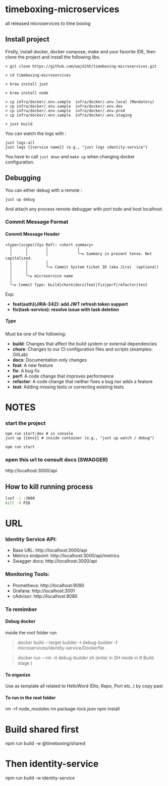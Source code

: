 # timeboxing-microservices
all released microservices to time boxing

## Install project

Firstly, install docker, docker compose, make and your favorite IDE, then
clone the project and install the following libs.

```
> git clone https://github.com/wajdihh/timeboxing-microservices.git

> cd timeboxing-microservices

> brew install just

> brew install node

> cp infra/docker/.env.sample  infra/docker/.env.local (Mandatory)
> cp infra/docker/.env.sample  infra/docker/.env.dev
> cp infra/docker/.env.sample  infra/docker/.env.prod
> cp infra/docker/.env.sample  infra/docker/.env.staging

> just build 

```

You can watch the logs with :

```
just logs-all 
just logs {{service name}} (e.g., "just logs identity-service")
```

You have to call `just down` and `make up` when changing docker configuration.

## Debugging

You can either debug with a remote :

```
just up debug
```

And attach any process remote debugger with port todo and host localhost.

### Commit Message Format


#### <a name="commit-header"></a>Commit Message Header

```
<type>(scope)(Sys Ref): <short summary>
  │      │        │             │
  │      │        │             └─⫸ Summary in present tense. Not capitalized.
  │      │        │
  │      │        └─⫸ Commit System ticket ID (aka Jira)  (optional)
  │      │
  │      └─⫸ microservice name
  │
  └─⫸ Commit Type: build|chore|docs|feat|fix|perf|refactor|test
```

Exp:  
* **feat(auth)(JIRA-342): add JWT refresh token support**
* **fix(task-service): resolve issue with task deletion**

##### Type

Must be one of the following:

* **build**: Changes that affect the build system or external dependencies
* **chore**: Changes to our CI configuration files and scripts (examples: GitLab)
* **docs**: Documentation only changes
* **feat**: A new feature
* **fix**: A bug fix
* **perf**: A code change that improves performance
* **refactor**: A code change that neither fixes a bug nor adds a feature
* **test**: Adding missing tests or correcting existing tests



# NOTES

### start the project
```
npm run start:dev # in console
just up {{env}} # inside container (e.g., "just up watch / debug")

npm run start
```

### open this url to consult docs (SWAGGER)
http://localhost:3000/api

## How to kill running process 
```sh
lsof -i :3000
kill -9 PID
```

# URL

### Identity Service API:
* Base URL: http://localhost:3000/api
* Metrics endpoint: http://localhost:3000/api/metrics
* Swagger docs: http://localhost:3000/api

### Monitoring Tools:
* Prometheus: http://localhost:9090
* Grafana: http://localhost:3001
* cAdvisor: http://localhost:8080

### To remimber 
#### Debug docker 
inside the root folder run 
> docker build --target builder -t debug-builder -f microservices/identity-service/Dockerfile .

> docker run --rm -it debug-builder sh (enter in SH mode in # Build stage )

#### To organize 
Use as template all related to HelloWord (Dto, Repo, Port etc..) by copy past

#### To run in the root folder 
rm -rf node_modules
rm package-lock.json
npm install

# Build shared first
npm run build -w @timeboxing/shared

# Then identity-service
npm run build -w identity-service
